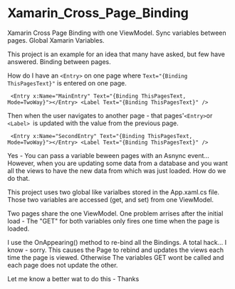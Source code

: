 # Xamarin_Cross_Page_Binding
Xamarin Cross Page Binding with one ViewModel. Sync variables between pages. Global Xamarin Variables.

This project is an example for an idea that many have asked, but few have answered.  Binding between pages.

How do I have an `<Entry>` on one page where `Text="{Binding ThisPagesText}"` is entered on one page.

 ` <Entry x:Name="MainEntry" Text="{Binding ThisPagesText, Mode=TwoWay}"></Entry>
  <Label Text="{Binding ThisPagesText}" />`
  
  Then when the user navigates to another page - that pages'` <Entry> `or `<Label> `is updated with the value from the previous page.
  
   ` <Entry x:Name="SecondEntry" Text="{Binding ThisPagesText, Mode=TwoWay}"></Entry>
    <Label Text="{Binding ThisPagesText}" />`
  
  Yes - You can pass a variable beween pages with an Asnync event... However,  when you are updating some data from a database and you want all the views
  to have the new data from which was just loaded.  How do we do that.  
  
  This project uses two global like varialbes stored in the App.xaml.cs file.  
  Those two variables are accessed (get, and set) from one ViewModel.
  
  Two pages share the one ViewModel.  One problem arrises after the initial load - The "GET" for both variables only fires one time when the page is loaded.  
  
  I use the OnAppearing() method to re-bind all the Bindings. A total hack... I know - sorry.  This causes the Page to rebind and updates the views each time the page is viewed.
  Otherwise The variables GET wont be called and each page does not update the other.
  
  Let me know a better wat to do this - Thanks
  
